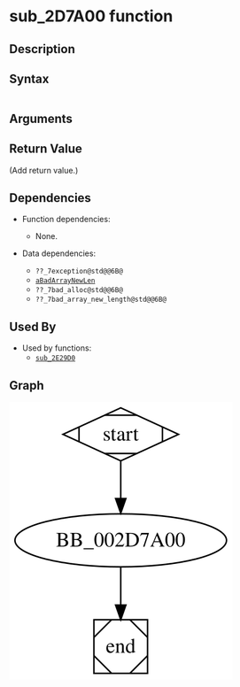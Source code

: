 # sub_2D7A00 function

## Description


## Syntax

```c

```

## Arguments


## Return Value

(Add return value.)

## Dependencies

* Function dependencies:
  * None.

* Data dependencies:
  * `??_7exception@std@@6B@`
  * [`aBadArrayNewLen`](aBadArrayNewLen.md)
  * `??_7bad_alloc@std@@6B@`
  * `??_7bad_array_new_length@std@@6B@`

## Used By

* Used by functions:
  * [`sub_2E29D0`](sub_2E29D0.md)

## Graph

![sub_2D7A00 Graph](../svg/sub_2D7A00.svg "sub_2D7A00 Graph")

